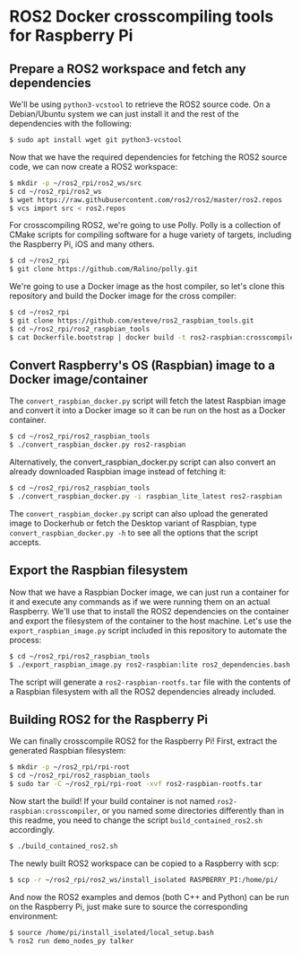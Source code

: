 ROS2 Docker crosscompiling tools for Raspberry Pi
=================================================


Prepare a ROS2 workspace and fetch any dependencies
---------------------------------------------------

We'll be using `python3-vcstool` to retrieve the ROS2 source code. On a Debian/Ubuntu system we can
just install it and the rest of the dependencies with the following:

```sh
$ sudo apt install wget git python3-vcstool
```

Now that we have the required dependencies for fetching the ROS2 source code, we can now create a ROS2
workspace:

```sh
$ mkdir -p ~/ros2_rpi/ros2_ws/src
$ cd ~/ros2_rpi/ros2_ws
$ wget https://raw.githubusercontent.com/ros2/ros2/master/ros2.repos
$ vcs import src < ros2.repos
```

For crosscompiling ROS2, we're going to use Polly. Polly is a collection of CMake scripts for
compiling software for a huge variety of targets, including the Raspberry Pi, iOS and many others.

```sh
$ cd ~/ros2_rpi
$ git clone https://github.com/Ralino/polly.git
```

We're going to use a Docker image as the host compiler, so let's clone this repository and
build the Docker image for the cross compiler:

```sh
$ cd ~/ros2_rpi
$ git clone https://github.com/esteve/ros2_raspbian_tools.git
$ cd ~/ros2_rpi/ros2_raspbian_tools
$ cat Dockerfile.bootstrap | docker build -t ros2-raspbian:crosscompiler -
```

Convert Raspberry's OS (Raspbian) image to a Docker image/container
-------------------------------------------------------------------

The `convert_raspbian_docker.py` script will fetch the latest Raspbian image and convert it into a
Docker image so it can be run on the host as a Docker container.

```sh
$ cd ~/ros2_rpi/ros2_raspbian_tools
$ ./convert_raspbian_docker.py ros2-raspbian
```

Alternatively, the convert_raspbian_docker.py script can also convert an already downloaded
Raspbian image instead of fetching it:

```sh
$ cd ~/ros2_rpi/ros2_raspbian_tools
$ ./convert_raspbian_docker.py -i raspbian_lite_latest ros2-raspbian
```

The `convert_raspbian_docker.py` script can also upload the generated image to Dockerhub or fetch
the Desktop variant of Raspbian, type `convert_raspbian_docker.py -h` to see all the options that
the script accepts.

Export the Raspbian filesystem
------------------------------

Now that we have a Raspbian Docker image, we can just run a container for it and execute any
commands as if we were running them on an actual Raspberry. We'll use that to install the ROS2
dependencies on the container and export the filesystem of the container to the host machine.
Let's use the `export_raspbian_image.py` script included in this repository to automate the
process:

```sh
$ cd ~/ros2_rpi/ros2_raspbian_tools
$ ./export_raspbian_image.py ros2-raspbian:lite ros2_dependencies.bash ros2-raspbian-rootfs.tar
```

The script will generate a `ros2-raspbian-rootfs.tar` file with the contents of a Raspbian
filesystem with all the ROS2 dependencies already included.

Building ROS2 for the Raspberry Pi
----------------------------------

We can finally crosscompile ROS2 for the Raspberry Pi!
First, extract the generated Raspbian filesystem:

```sh
$ mkdir -p ~/ros2_rpi/rpi-root
$ cd ~/ros2_rpi/ros2_raspbian_tools
$ sudo tar -C ~/ros2_rpi/rpi-root -xvf ros2-raspbian-rootfs.tar
```

Now start the build! If your build container is not named `ros2-raspbian:crosscompiler`,
or you named some directories differently than in this readme, you need to change
the script `build_contained_ros2.sh` accordingly.

``` sh
$ ./build_contained_ros2.sh
```

The newly built ROS2 workspace can be copied to a Raspberry with scp:

```sh
$ scp -r ~/ros2_rpi/ros2_ws/install_isolated RASPBERRY_PI:/home/pi/
```

And now the ROS2 examples and demos (both C++ and Python) can be run on the Raspberry Pi, just
make sure to source the corresponding environment:

```sh
$ source /home/pi/install_isolated/local_setup.bash
% ros2 run demo_nodes_py talker
```
